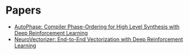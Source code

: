 # Papers
* [AutoPhase: Compiler Phase-Ordering for High Level Synthesis with Deep Reinforcement Learning](https://arxiv.org/abs/1901.04615)
* [NeuroVectorizer: End-to-End Vectorization with Deep Reinforcement Learning](https://arxiv.org/abs/1909.13639)
